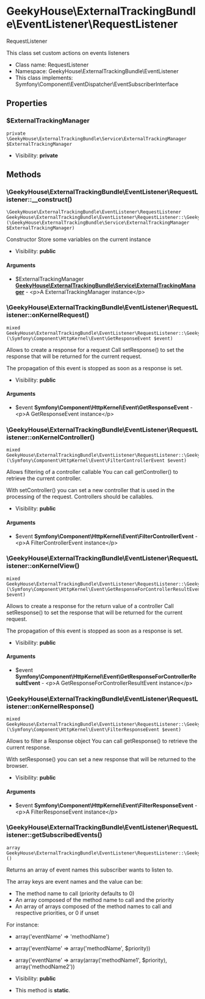 GeekyHouse\ExternalTrackingBundle\EventListener\RequestListener
===============

RequestListener

This class set custom actions on events listeners


* Class name: RequestListener
* Namespace: GeekyHouse\ExternalTrackingBundle\EventListener
* This class implements: Symfony\Component\EventDispatcher\EventSubscriberInterface




Properties
----------


### $ExternalTrackingManager

```
private \GeekyHouse\ExternalTrackingBundle\Service\ExternalTrackingManager $ExternalTrackingManager
```





* Visibility: **private**


Methods
-------


### \GeekyHouse\ExternalTrackingBundle\EventListener\RequestListener::__construct()

```
\GeekyHouse\ExternalTrackingBundle\EventListener\RequestListener GeekyHouse\ExternalTrackingBundle\EventListener\RequestListener::\GeekyHouse\ExternalTrackingBundle\EventListener\RequestListener::__construct()(\GeekyHouse\ExternalTrackingBundle\Service\ExternalTrackingManager $ExternalTrackingManager)
```

Constructor
Store some variables on the current instance



* Visibility: **public**

#### Arguments

* $ExternalTrackingManager **[GeekyHouse\ExternalTrackingBundle\Service\ExternalTrackingManager](GeekyHouse-ExternalTrackingBundle-Service-ExternalTrackingManager.md)** - &lt;p&gt;A ExternalTrackingManager instance&lt;/p&gt;



### \GeekyHouse\ExternalTrackingBundle\EventListener\RequestListener::onKernelRequest()

```
mixed GeekyHouse\ExternalTrackingBundle\EventListener\RequestListener::\GeekyHouse\ExternalTrackingBundle\EventListener\RequestListener::onKernelRequest()(\Symfony\Component\HttpKernel\Event\GetResponseEvent $event)
```

Allows to create a response for a request
Call setResponse() to set the response that will be returned for the current request.

The propagation of this event is stopped as soon as a response is set.

* Visibility: **public**

#### Arguments

* $event **Symfony\Component\HttpKernel\Event\GetResponseEvent** - &lt;p&gt;A GetResponseEvent instance&lt;/p&gt;



### \GeekyHouse\ExternalTrackingBundle\EventListener\RequestListener::onKernelController()

```
mixed GeekyHouse\ExternalTrackingBundle\EventListener\RequestListener::\GeekyHouse\ExternalTrackingBundle\EventListener\RequestListener::onKernelController()(\Symfony\Component\HttpKernel\Event\FilterControllerEvent $event)
```

Allows filtering of a controller callable
You can call getController() to retrieve the current controller.

With setController() you can set a new controller that is used in the processing of the request.
Controllers should be callables.

* Visibility: **public**

#### Arguments

* $event **Symfony\Component\HttpKernel\Event\FilterControllerEvent** - &lt;p&gt;A FilterControllerEvent instance&lt;/p&gt;



### \GeekyHouse\ExternalTrackingBundle\EventListener\RequestListener::onKernelView()

```
mixed GeekyHouse\ExternalTrackingBundle\EventListener\RequestListener::\GeekyHouse\ExternalTrackingBundle\EventListener\RequestListener::onKernelView()(\Symfony\Component\HttpKernel\Event\GetResponseForControllerResultEvent $event)
```

Allows to create a response for the return value of a controller
Call setResponse() to set the response that will be returned for the current request.

The propagation of this event is stopped as soon as a response is set.

* Visibility: **public**

#### Arguments

* $event **Symfony\Component\HttpKernel\Event\GetResponseForControllerResultEvent** - &lt;p&gt;A GetResponseForControllerResultEvent instance&lt;/p&gt;



### \GeekyHouse\ExternalTrackingBundle\EventListener\RequestListener::onKernelResponse()

```
mixed GeekyHouse\ExternalTrackingBundle\EventListener\RequestListener::\GeekyHouse\ExternalTrackingBundle\EventListener\RequestListener::onKernelResponse()(\Symfony\Component\HttpKernel\Event\FilterResponseEvent $event)
```

Allows to filter a Response object
You can call getResponse() to retrieve the current response.

With setResponse() you can set a new response that will be returned to the browser.

* Visibility: **public**

#### Arguments

* $event **Symfony\Component\HttpKernel\Event\FilterResponseEvent** - &lt;p&gt;A FilterResponseEvent instance&lt;/p&gt;



### \GeekyHouse\ExternalTrackingBundle\EventListener\RequestListener::getSubscribedEvents()

```
array GeekyHouse\ExternalTrackingBundle\EventListener\RequestListener::\GeekyHouse\ExternalTrackingBundle\EventListener\RequestListener::getSubscribedEvents()()
```

Returns an array of event names this subscriber wants to listen to.

The array keys are event names and the value can be:

* The method name to call (priority defaults to 0)
* An array composed of the method name to call and the priority
* An array of arrays composed of the method names to call and respective
priorities, or 0 if unset

For instance:

* array('eventName' => 'methodName')
* array('eventName' => array('methodName', $priority))
* array('eventName' => array(array('methodName1', $priority), array('methodName2'))

* Visibility: **public**
* This method is **static**.


